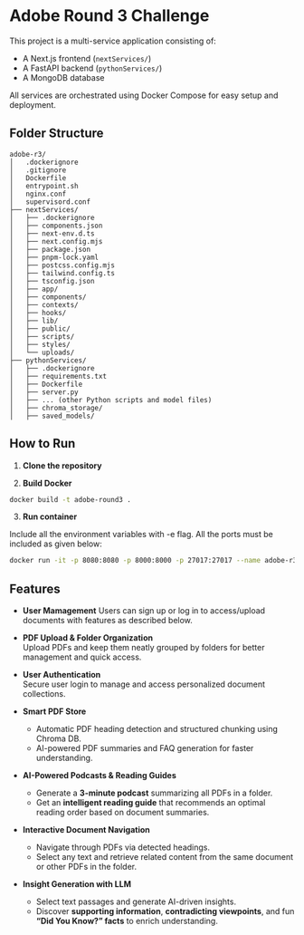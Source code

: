 # Adobe Round 3 Challenge

This project is a multi-service application consisting of:
- A Next.js frontend (`nextServices/`)
- A FastAPI backend (`pythonServices/`)
- A MongoDB database

All services are orchestrated using Docker Compose for easy setup and deployment.

## Folder Structure

```
adobe-r3/
│   .dockerignore
│   .gitignore
│   Dockerfile
│   entrypoint.sh
│   nginx.conf
│   supervisord.conf
├── nextServices/
│   ├── .dockerignore
│   ├── components.json
│   ├── next-env.d.ts
│   ├── next.config.mjs
│   ├── package.json
│   ├── pnpm-lock.yaml
│   ├── postcss.config.mjs
│   ├── tailwind.config.ts
│   ├── tsconfig.json
│   ├── app/
│   ├── components/
│   ├── contexts/
│   ├── hooks/
│   ├── lib/
│   ├── public/
│   ├── scripts/
│   ├── styles/
│   └── uploads/
├── pythonServices/
│   ├── .dockerignore
│   ├── requirements.txt
│   ├── Dockerfile
│   ├── server.py
│   ├── ... (other Python scripts and model files)
│   ├── chroma_storage/
│   ├── saved_models/
```


## How to Run

1. **Clone the repository**

2. **Build Docker**
```bash
docker build -t adobe-round3 .
```

3. **Run container**

Include all the environment variables with -e flag. All the ports must be included as given below:

```bash
docker run -it -p 8080:8080 -p 8000:8000 -p 27017:27017 --name adobe-r3-container -e ADOBE_EMBED_API_KEY="...." -e GOOGLE_API_KEY="...." -e TTS_PROVIDER="..." -e GEMINI_MODEL="gemini-2.5-flash" -e LLM_PROVIDER="gemini" -e AZURE_TTS_ENDPOINT="...." -e AZURE_TTS_KEY="....."
```

## Features

- **User Mamagement**
   Users can sign up or log in to access/upload documents with features as described below.

- **PDF Upload & Folder Organization**  
  Upload PDFs and keep them neatly grouped by folders for better management and quick access.

- **User Authentication**  
  Secure user login to manage and access personalized document collections.

- **Smart PDF Store**  
  - Automatic PDF heading detection and structured chunking using Chroma DB.  
  - AI-powered PDF summaries and FAQ generation for faster understanding.  

- **AI-Powered Podcasts & Reading Guides**  
  - Generate a **3-minute podcast** summarizing all PDFs in a folder.  
  - Get an **intelligent reading guide** that recommends an optimal reading order based on document summaries.  

- **Interactive Document Navigation**  
  - Navigate through PDFs via detected headings.  
  - Select any text and retrieve related content from the same document or other PDFs in the folder.  

- **Insight Generation with LLM**  
  - Select text passages and generate AI-driven insights.  
  - Discover **supporting information**, **contradicting viewpoints**, and fun **“Did You Know?” facts** to enrich understanding.  

